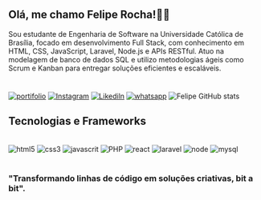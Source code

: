 ## Olá, me chamo Felipe Rocha!🙋🏽 
Sou estudante de Engenharia de Software na Universidade Católica de Brasília, focado em desenvolvimento Full Stack, com conhecimento em HTML, CSS, JavaScript, Laravel, Node.js e APIs RESTful. Atuo na modelagem de banco de dados SQL e utilizo metodologias ágeis como Scrum e Kanban para entregar soluções eficientes e escaláveis.

#
[![portifolio](https://img.shields.io/badge/website-000000?style=for-the-badge&logo=About.me&logoColor=white)](https://feliperocha.dev.br/)
[![Instagram](https://img.shields.io/badge/Instagram-E4405F?style=for-the-badge&logo=instagram&logoColor=white)](https://www.instagram.com/fzx.design/reels/?next=%2F)
[![Likediln](https://img.shields.io/badge/LinkedIn-0077B5?style=for-the-badge&logo=linkedin&logoColor=white)](https://www.linkedin.com/in/felipe-rocha-2a12b8239/)
[![whatsapp](https://img.shields.io/badge/WhatsApp-25D366?style=for-the-badge&logo=whatsapp&logoColor=whitee)](https://api.whatsapp.com/send/?phone=5561996406276&text=Ol%C3%A1%2C+Felipe%21+tudo+bem%3F&type=phone_number&app_absent=0)
![Felipe GitHub stats](https://github-readme-stats.vercel.app/api?username=felipeerocha&show_icons=true&theme=dark)

## Tecnologias e Frameworks 
<div style="display: inline_block"><br>
<img aling="center" alt="html5" src="https://img.shields.io/badge/HTML5-E34F26?style=for-the-badge&logo=html5&logoColor=white" />
<img aling="center" alt="css3" src="https://img.shields.io/badge/CSS3-1572B6?style=for-the-badge&logo=css3&logoColor=white" />
<img aling="center" alt="javascrit" src="https://img.shields.io/badge/JavaScript-F7DF1E?style=for-the-badge&logo=javascript&logoColor=black" />
<img aling="center" alt="PHP" src="https://img.shields.io/badge/PHP-777BB4?style=for-the-badge&logo=php&logoColor=white" />
<img aling="center" alt="react" src="https://img.shields.io/badge/React-20232A?style=for-the-badge&logo=react&logoColor=61DAFB" />
<img aling="center" alt="laravel" src="https://img.shields.io/badge/Laravel-FF2D20?style=for-the-badge&logo=laravel&logoColor=white" />
<img aling="center" alt="node" src="https://img.shields.io/badge/Node.js-43853D?style=for-the-badge&logo=node.js&logoColor=white" />
<img aling="center" alt="mysql" src="https://img.shields.io/badge/MySQL-00000F?style=for-the-badge&logo=mysql&logoColor=white" />
</div><br>

### "Transformando linhas de código em soluções criativas, bit a bit".
